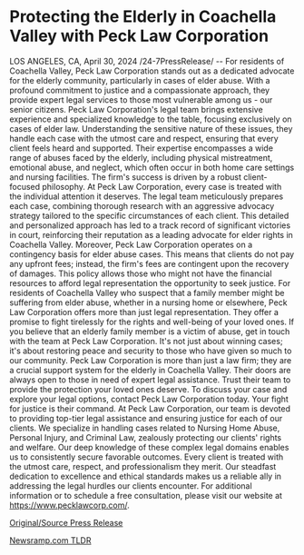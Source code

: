 # Protecting the Elderly in Coachella Valley with Peck Law Corporation

LOS ANGELES, CA, April 30, 2024 /24-7PressRelease/ -- For residents of Coachella Valley, Peck Law Corporation stands out as a dedicated advocate for the elderly community, particularly in cases of elder abuse. With a profound commitment to justice and a compassionate approach, they provide expert legal services to those most vulnerable among us - our senior citizens.   Peck Law Corporation's legal team brings extensive experience and specialized knowledge to the table, focusing exclusively on cases of elder law. Understanding the sensitive nature of these issues, they handle each case with the utmost care and respect, ensuring that every client feels heard and supported. Their expertise encompasses a wide range of abuses faced by the elderly, including physical mistreatment, emotional abuse, and neglect, which often occur in both home care settings and nursing facilities.  The firm's success is driven by a robust client-focused philosophy. At Peck Law Corporation, every case is treated with the individual attention it deserves. The legal team meticulously prepares each case, combining thorough research with an aggressive advocacy strategy tailored to the specific circumstances of each client. This detailed and personalized approach has led to a track record of significant victories in court, reinforcing their reputation as a leading advocate for elder rights in Coachella Valley.  Moreover, Peck Law Corporation operates on a contingency basis for elder abuse cases. This means that clients do not pay any upfront fees; instead, the firm's fees are contingent upon the recovery of damages. This policy allows those who might not have the financial resources to afford legal representation the opportunity to seek justice.  For residents of Coachella Valley who suspect that a family member might be suffering from elder abuse, whether in a nursing home or elsewhere, Peck Law Corporation offers more than just legal representation. They offer a promise to fight tirelessly for the rights and well-being of your loved ones. If you believe that an elderly family member is a victim of abuse, get in touch with the team at Peck Law Corporation. It's not just about winning cases; it's about restoring peace and security to those who have given so much to our community.  Peck Law Corporation is more than just a law firm; they are a crucial support system for the elderly in Coachella Valley. Their doors are always open to those in need of expert legal assistance. Trust their team to provide the protection your loved ones deserve. To discuss your case and explore your legal options, contact Peck Law Corporation today. Your fight for justice is their command.  At Peck Law Corporation, our team is devoted to providing top-tier legal assistance and ensuring justice for each of our clients. We specialize in handling cases related to Nursing Home Abuse, Personal Injury, and Criminal Law, zealously protecting our clients' rights and welfare. Our deep knowledge of these complex legal domains enables us to consistently secure favorable outcomes. Every client is treated with the utmost care, respect, and professionalism they merit. Our steadfast dedication to excellence and ethical standards makes us a reliable ally in addressing the legal hurdles our clients encounter. For additional information or to schedule a free consultation, please visit our website at https://www.pecklawcorp.com/. 

[Original/Source Press Release](https://www.24-7pressrelease.com/press-release/510491/protecting-the-elderly-in-coachella-valley-with-peck-law-corporation) 

[Newsramp.com TLDR](https://newsramp.com/None) 